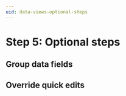 ```yaml
---
uid: data-views-optional-steps
---
```


# Step 5: Optional steps

## Group data fields

## Override quick edits